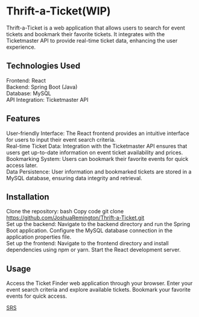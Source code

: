 # Thrift-a-Ticket(WIP)
Thrift-a-Ticket is a web application that allows users to search for event tickets and bookmark their favorite tickets. It integrates with the Ticketmaster API to provide real-time ticket data, enhancing the user experience.

## Technologies Used
Frontend: React <br />
Backend: Spring Boot (Java) <br />
Database: MySQL <br />
API Integration: Ticketmaster API <br />
## Features
User-friendly Interface: The React frontend provides an intuitive interface for users to input their event search criteria. <br />
Real-time Ticket Data: Integration with the Ticketmaster API ensures that users get up-to-date information on event ticket availability and prices. <br />
Bookmarking System: Users can bookmark their favorite events for quick access later. <br />
Data Persistence: User information and bookmarked tickets are stored in a MySQL database, ensuring data integrity and retrieval.
## Installation
Clone the repository:
bash
Copy code
git clone https://github.com/JoshuaRemington/Thrift-a-Ticket.git <br />
Set up the backend:
Navigate to the backend directory and run the Spring Boot application.
Configure the MySQL database connection in the application properties file. <br />
Set up the frontend:
Navigate to the frontend directory and install dependencies using npm or yarn.
Start the React development server.
## Usage
Access the Ticket Finder web application through your browser.
Enter your event search criteria and explore available tickets.
Bookmark your favorite events for quick access.

[SRS](https://github.com/JoshuaRemington/Thrift-a-Ticket/files/15144533/Joshua_Remington_Resume.pdf)

